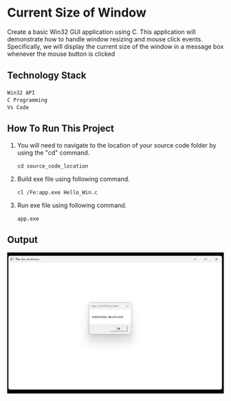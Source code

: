 # Current Size of Window

Create a basic Win32 GUI application using C. This application will demonstrate how to handle window resizing and mouse click events. Specifically, we will display the current size of the window in a message box whenever the mouse button is clicked


## Technology Stack

`Win32 API` <br>
`C Programming` <br>
`Vs Code`

## How To Run This Project

                                
1. You will need to navigate to the location of your source code folder by using the "cd" command.

     ```shell
   cd source_code_location

2. Build exe file using following command.

    ```shell
   cl /Fe:app.exe Hello_Win.c

3. Run exe file using following command.

    ```shell
   app.exe

## Output
<img src="Output.png" alt="HelloWin">





